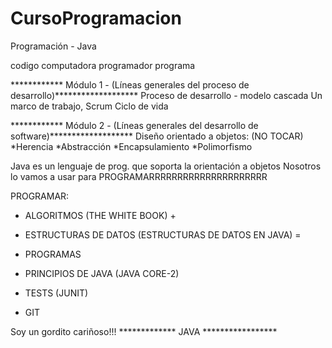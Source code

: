 # CursoProgramacion

Programación - Java

codigo
computadora
programador
programa


************ Módulo 1 - (Líneas generales del proceso de desarrollo)*******************
Proceso de desarrollo - modelo cascada
Un marco de trabajo, Scrum
Ciclo de vida

************ Módulo 2 - (Líneas generales del desarrollo de software)*******************
Diseño orientado a objetos: (NO TOCAR)
	*Herencia
	*Abstracción
	*Encapsulamiento
	*Polimorfismo

Java es un lenguaje de prog. que soporta la orientación a objetos
 Nosotros lo vamos a usar para PROGRAMARRRRRRRRRRRRRRRRRRRRR      

PROGRAMAR:
 * ALGORITMOS (THE WHITE BOOK)
 		+
 * ESTRUCTURAS DE DATOS (ESTRUCTURAS DE DATOS EN JAVA)
		=
 * PROGRAMAS

 * PRINCIPIOS DE JAVA (JAVA CORE-2)
 * TESTS (JUNIT)

 * GIT

Soy un gordito cariñoso!!!
 ************* JAVA *****************
 
